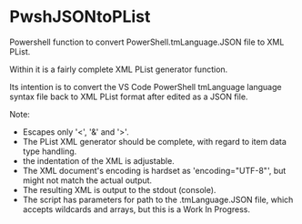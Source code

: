 # PwshJSONtoPList

Powershell function to convert PowerShell.tmLanguage.JSON file to XML PList.

Within it is a fairly complete XML PList generator function.

Its intention is to convert the VS Code PowerShell tmLanguage language syntax file back to XML PList format after edited as a JSON file.

Note:
- Escapes only '&lt;', '&amp;' and '&gt;'.
- The PList XML generator should be complete, with regard to item data type handling.
- the indentation of the XML is adjustable.
- The XML document's encoding is hardset as 'encoding="UTF-8"', but might not match the actual output.
- The resulting XML is output to the stdout (console).
- The script has parameters for path to the .tmLanguage.JSON file, which accepts wildcards and arrays, but this is a Work In Progress.
